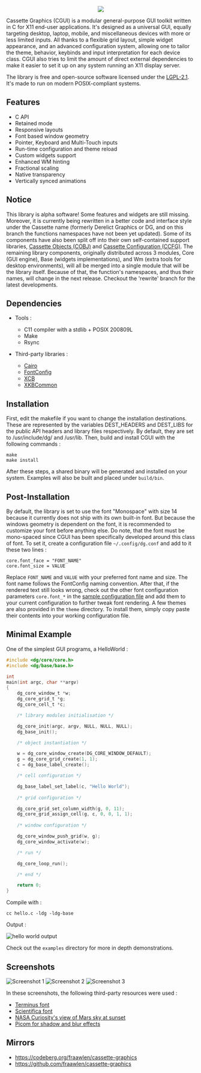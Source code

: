 <p align=center><img src="./extras/banner.svg"></p>

Cassette Graphics (CGUI) is a modular general-purpose GUI toolkit written in C for X11 end-user applications. It's designed as a universal GUI, equally targeting desktop, laptop, mobile, and miscellaneous devices with more or less limited inputs. All thanks to a flexible grid layout, simple widget appearance, and an advanced configuration system, allowing one to tailor the theme, behavior, keybinds and input interpretation for each device class. CGUI also tries to limit the amount of direct external dependencies to make it easier to set it up on any system running an X11 display server.

The library is free and open-source software licensed under the [LGPL-2.1](https://www.gnu.org/licenses/old-licenses/lgpl-2.1.html). It's made to run on modern POSIX-compliant systems.

Features
--------

- C API
- Retained mode
- Responsive layouts
- Font based window geometry
- Pointer, Keyboard and Multi-Touch inputs
- Run-time configuration and theme reload
- Custom widgets support
- Enhanced WM hinting
- Fractional scaling
- Native transparency
- Vertically synced animations

Notice
------

This library is alpha software! Some features and widgets are still missing. Moreover, it is currently being rewritten in a better code and interface style under the Cassette name (formerly Derelict Graphics or DG, and on this branch the functions namespaces have not been yet updated). Some of its components have also been split off into their own self-contained support libraries, [Cassette Objects (COBJ)](/../../../../fraawlen/cassette-objects) and [Cassette Configuration (CCFG)](/../../../../fraawlen/cassette-configuration). The remaining library components, originally distributed across 3 modules, Core (GUI engine), Base (widgets implementations), and Wm (extra tools for desktop environments), will all be merged into a single module that will be the library itself. Because of that, the function's namespaces, and thus their names, will change in the next release. Checkout the 'rewrite' branch for the latest developments.

Dependencies
------------

- Tools :

	- C11 compiler with a stdlib + POSIX 200809L
	- Make
	- Rsync

- Third-party libraries :

	- [Cairo](https://cgit.freedesktop.org/cairo/)
	- [FontConfig](https://gitlab.freedesktop.org/fontconfig/fontconfig)
	- [XCB](https://gitlab.freedesktop.org/xorg/lib/libxcb)
	- [XKBCommon](https://github.com/xkbcommon/libxkbcommon)

Installation
------------

First, edit the makefile if you want to change the installation destinations. These are represented by the variables DEST_HEADERS and DEST_LIBS for the public API headers and library files respectively. By default, they are set to /usr/include/dg/ and /usr/lib. Then, build and install CGUI with the following commands :

```
make
make install
```

After these steps, a shared binary will be generated and installed on your system. Examples will also be built and placed under `build/bin`.

Post-Installation
-----------------

By default, the library is set to use the font "Monospace" with size 14 because it currently does not ship with its own built-in font. But because the windows geometry is dependent on the font, it is recommended to customize your font before anything else. Do note, that the font must be mono-spaced since CGUI has been specifically developed around this class of font. To set it, create a configuration file `~/.config/dg.conf` and add to it these two lines :

```
core.font_face = "FONT_NAME"
core.font_size = VALUE
```

Replace `FONT_NAME` and `VALUE` with your preferred font name and size. The font name follows the FontConfig naming convention. After that, if the rendered text still looks wrong, check out the other font configuration parameters `core.font_*` in the [sample configuration file](dg.conf) and add them to your current configuration to further tweak font rendering. A few themes are also provided in the `theme` directory. To install them, simply copy paste their contents into your working configuration file.

Minimal Example
---------------

One of the simplest GUI programs, a HelloWorld :

```c
#include <dg/core/core.h>
#include <dg/base/base.h>

int
main(int argc, char **argv)
{
	dg_core_window_t *w;
	dg_core_grid_t *g;
	dg_core_cell_t *c;

	/* library modules initialisation */

	dg_core_init(argc, argv, NULL, NULL, NULL);
	dg_base_init();

	/* object instantiation */

	w = dg_core_window_create(DG_CORE_WINDOW_DEFAULT);
	g = dg_core_grid_create(1, 1);
	c = dg_base_label_create();

	/* cell configuration */

	dg_base_label_set_label(c, "Hello World");
	
	/* grid configuration */

	dg_core_grid_set_column_width(g, 0, 11);
	dg_core_grid_assign_cell(g, c, 0, 0, 1, 1);
	
	/* window configuration */

	dg_core_window_push_grid(w, g);
	dg_core_window_activate(w);

	/* run */

	dg_core_loop_run();

	/* end */

	return 0;
}
```

Compile with :

```
cc hello.c -ldg -ldg-base 
```

Output :

![hello world output](./extras/hello.png)

Check out the `examples` directory for more in depth demonstrations.

Screenshots
-----------

![Screenshot 1](./extras/screenshot-1.png)
![Screenshot 2](./extras/screenshot-2.png)
![Screenshot 3](./extras/screenshot-3.png)

In these screenshots, the following third-party resources were used :

- [Terminus font](https://terminus-font.sourceforge.net/)
- [Scientifica font](https://github.com/nerdypepper/scientifica)
- [NASA Curiosity's view of Mars sky at sunset](https://www.nasa.gov/)
- [Picom for shadow and blur effects](https://github.com/yshui/picom)

Mirrors
-------

- https://codeberg.org/fraawlen/cassette-graphics
- https://github.com/fraawlen/cassette-graphics


